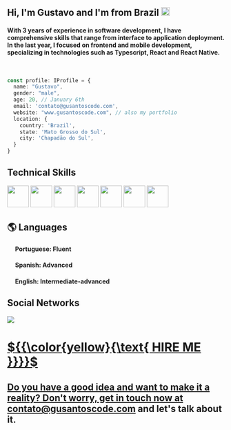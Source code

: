 ## Hi, I'm Gustavo and I'm from Brazil <img width="20" height="20" src="https://flagcdn.com/br.svg">
#### With 3 years of experience in software development, I have comprehensive skills that range from interface to application deployment. In the last year, I focused on frontend and mobile development, specializing in technologies such as Typescript, React and React Native.
<br/>

```ts
const profile: IProfile = {
  name: "Gustavo",
  gender: "male",
  age: 20, // January 6th
  email: 'contato@gusantoscode.com',
  website: "www.gusantoscode.com", // also my portfolio
  location: {
    country: 'Brazil',
    state: 'Mato Grosso do Sul',
    city: 'Chapadão do Sul',
  }
}
```

## Technical Skills
<div>
  <img width="50" height="50" src="https://cdn.jsdelivr.net/gh/devicons/devicon/icons/typescript/typescript-original.svg" />
  <img width="50" height="50" src="https://cdn.jsdelivr.net/gh/devicons/devicon/icons/react/react-original.svg" />
  <img width="50" height="50" src="https://cdn.jsdelivr.net/gh/devicons/devicon@latest/icons/java/java-original-wordmark.svg" />
  <img width="50" height="50" src="https://cdn.jsdelivr.net/gh/devicons/devicon/icons/git/git-original-wordmark.svg" />
  <img width="50" height="50" src="https://cdn.jsdelivr.net/gh/devicons/devicon/icons/figma/figma-original.svg" />
  <img width="50" height="50" src="https://cdn.jsdelivr.net/gh/devicons/devicon/icons/linux/linux-original.svg" />
  <img width="50" height="50" src="https://cdn.jsdelivr.net/gh/devicons/devicon@latest/icons/azuresqldatabase/azuresqldatabase-original.svg" />
</div>

## 🌎 Languages
#### <img width="15" height="15" src="https://flagcdn.com/br.svg"> Portuguese: **Fluent**
#### <img width="15" height="15" src="https://flagcdn.com/es.svg"> Spanish: **Advanced**
#### <img width="15" height="15" src="https://flagcdn.com/gb.svg"> English: **Intermediate-advanced**

## Social Networks
<div>
  <div>
      <a href="https://www.linkedin.com/in/gustavo-dos-santos-9a285957/" target="_blank"><img src="https://img.shields.io/badge/LinkedIn-0077B5?style=for-the-badge&logo=linkedin&logoColor=white"</a>
    </div>
</div>

# ${{\color{yellow}{\text{  HIRE ME }}}}\$
## Do you have a good idea and want to make it a reality? Don't worry, get in touch now at contato@gusantoscode.com and let's talk about it.
